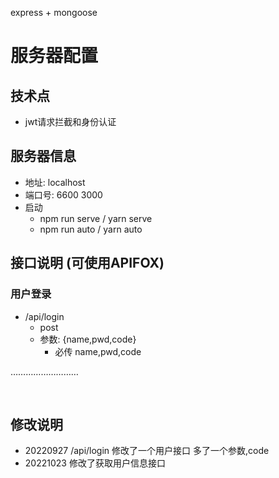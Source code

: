 express + mongoose 

# 服务器配置
## 技术点
- jwt请求拦截和身份认证

## 服务器信息

- 地址:   localhost
- 端口号:  6600  3000
- 启动
  - npm run serve / yarn serve 
  - npm run auto  / yarn auto

## 接口说明 (可使用APIFOX)

### 用户登录  

- /api/login
  - post
  - 参数: {name,pwd,code}
    - 必传 name,pwd,code

………………………

​		

## 修改说明 

- 20220927  /api/login 修改了一个用户接口 多了一个参数,code
- 20221023 修改了获取用户信息接口